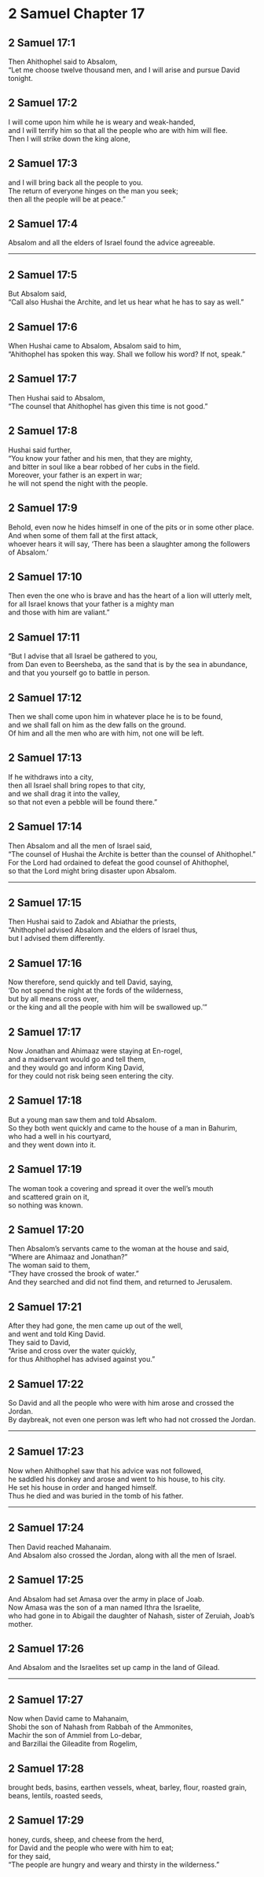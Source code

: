 # 2 Samuel Chapter 17

## 2 Samuel 17:1

Then Ahithophel said to Absalom,  
“Let me choose twelve thousand men, and I will arise and pursue David tonight.

## 2 Samuel 17:2

I will come upon him while he is weary and weak-handed,  
and I will terrify him so that all the people who are with him will flee.  
Then I will strike down the king alone,

## 2 Samuel 17:3

and I will bring back all the people to you.  
The return of everyone hinges on the man you seek;  
then all the people will be at peace.”

## 2 Samuel 17:4

Absalom and all the elders of Israel found the advice agreeable.

---

## 2 Samuel 17:5

But Absalom said,  
“Call also Hushai the Archite, and let us hear what he has to say as well.”

## 2 Samuel 17:6

When Hushai came to Absalom, Absalom said to him,  
“Ahithophel has spoken this way. Shall we follow his word? If not, speak.”

## 2 Samuel 17:7

Then Hushai said to Absalom,  
“The counsel that Ahithophel has given this time is not good.”

## 2 Samuel 17:8

Hushai said further,  
“You know your father and his men, that they are mighty,  
and bitter in soul like a bear robbed of her cubs in the field.  
Moreover, your father is an expert in war;  
he will not spend the night with the people.

## 2 Samuel 17:9

Behold, even now he hides himself in one of the pits or in some other place.  
And when some of them fall at the first attack,  
whoever hears it will say, ‘There has been a slaughter among the followers of Absalom.’

## 2 Samuel 17:10

Then even the one who is brave and has the heart of a lion will utterly melt,  
for all Israel knows that your father is a mighty man  
and those with him are valiant.”

## 2 Samuel 17:11

“But I advise that all Israel be gathered to you,  
from Dan even to Beersheba, as the sand that is by the sea in abundance,  
and that you yourself go to battle in person.

## 2 Samuel 17:12

Then we shall come upon him in whatever place he is to be found,  
and we shall fall on him as the dew falls on the ground.  
Of him and all the men who are with him, not one will be left.

## 2 Samuel 17:13

If he withdraws into a city,  
then all Israel shall bring ropes to that city,  
and we shall drag it into the valley,  
so that not even a pebble will be found there.”

## 2 Samuel 17:14

Then Absalom and all the men of Israel said,  
“The counsel of Hushai the Archite is better than the counsel of Ahithophel.”  
For the Lord had ordained to defeat the good counsel of Ahithophel,  
so that the Lord might bring disaster upon Absalom.

---

## 2 Samuel 17:15

Then Hushai said to Zadok and Abiathar the priests,  
“Ahithophel advised Absalom and the elders of Israel thus,  
but I advised them differently.

## 2 Samuel 17:16

Now therefore, send quickly and tell David, saying,  
‘Do not spend the night at the fords of the wilderness,  
but by all means cross over,  
or the king and all the people with him will be swallowed up.’”

## 2 Samuel 17:17

Now Jonathan and Ahimaaz were staying at En-rogel,  
and a maidservant would go and tell them,  
and they would go and inform King David,  
for they could not risk being seen entering the city.

## 2 Samuel 17:18

But a young man saw them and told Absalom.  
So they both went quickly and came to the house of a man in Bahurim,  
who had a well in his courtyard,  
and they went down into it.

## 2 Samuel 17:19

The woman took a covering and spread it over the well’s mouth  
and scattered grain on it,  
so nothing was known.

## 2 Samuel 17:20

Then Absalom’s servants came to the woman at the house and said,  
“Where are Ahimaaz and Jonathan?”  
The woman said to them,  
“They have crossed the brook of water.”  
And they searched and did not find them, and returned to Jerusalem.

## 2 Samuel 17:21

After they had gone, the men came up out of the well,  
and went and told King David.  
They said to David,  
“Arise and cross over the water quickly,  
for thus Ahithophel has advised against you.”

## 2 Samuel 17:22

So David and all the people who were with him arose and crossed the Jordan.  
By daybreak, not even one person was left who had not crossed the Jordan.

---

## 2 Samuel 17:23

Now when Ahithophel saw that his advice was not followed,  
he saddled his donkey and arose and went to his house, to his city.  
He set his house in order and hanged himself.  
Thus he died and was buried in the tomb of his father.

---

## 2 Samuel 17:24

Then David reached Mahanaim.  
And Absalom also crossed the Jordan, along with all the men of Israel.

## 2 Samuel 17:25

And Absalom had set Amasa over the army in place of Joab.  
Now Amasa was the son of a man named Ithra the Israelite,  
who had gone in to Abigail the daughter of Nahash, sister of Zeruiah, Joab’s mother.

## 2 Samuel 17:26

And Absalom and the Israelites set up camp in the land of Gilead.

---

## 2 Samuel 17:27

Now when David came to Mahanaim,  
Shobi the son of Nahash from Rabbah of the Ammonites,  
Machir the son of Ammiel from Lo-debar,  
and Barzillai the Gileadite from Rogelim,

## 2 Samuel 17:28

brought beds, basins, earthen vessels, wheat, barley, flour, roasted grain,  
beans, lentils, roasted seeds,

## 2 Samuel 17:29

honey, curds, sheep, and cheese from the herd,  
for David and the people who were with him to eat;  
for they said,  
“The people are hungry and weary and thirsty in the wilderness.”
